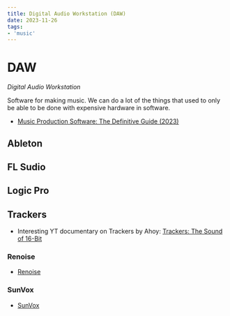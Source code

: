 ```yaml
---
title: Digital Audio Workstation (DAW)
date: 2023-11-26
tags:
- 'music'
---
```


# DAW

_Digital Audio Workstation_

Software for making music. We can do a lot of the things that used to only be able to be done with expensive hardware in software.

* [Music Production Software: The Definitive Guide (2023)](https://www.edmprod.com/music-production-software/)

## Ableton

## FL Sudio

## Logic Pro

## Trackers

* Interesting YT documentary on Trackers by Ahoy: [Trackers: The Sound of 16-Bit](https://youtu.be/roBkg-iPrbw?si=3OtUMVyGGKKMWB9Q)

### Renoise

* [Renoise](20231126081000-renoise.md)


### SunVox

* [SunVox](https://www.warmplace.ru/soft/sunvox/)